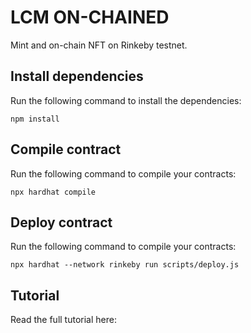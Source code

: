 # LCM ON-CHAINED
Mint and on-chain NFT on Rinkeby testnet.

## Install dependencies
Run the following command to install the dependencies:
```
npm install
```

## Compile contract
Run the following command to compile your contracts:
```
npx hardhat compile
```

## Deploy contract
Run the following command to compile your contracts:
```
npx hardhat --network rinkeby run scripts/deploy.js
```

## Tutorial
Read the full tutorial here: 
